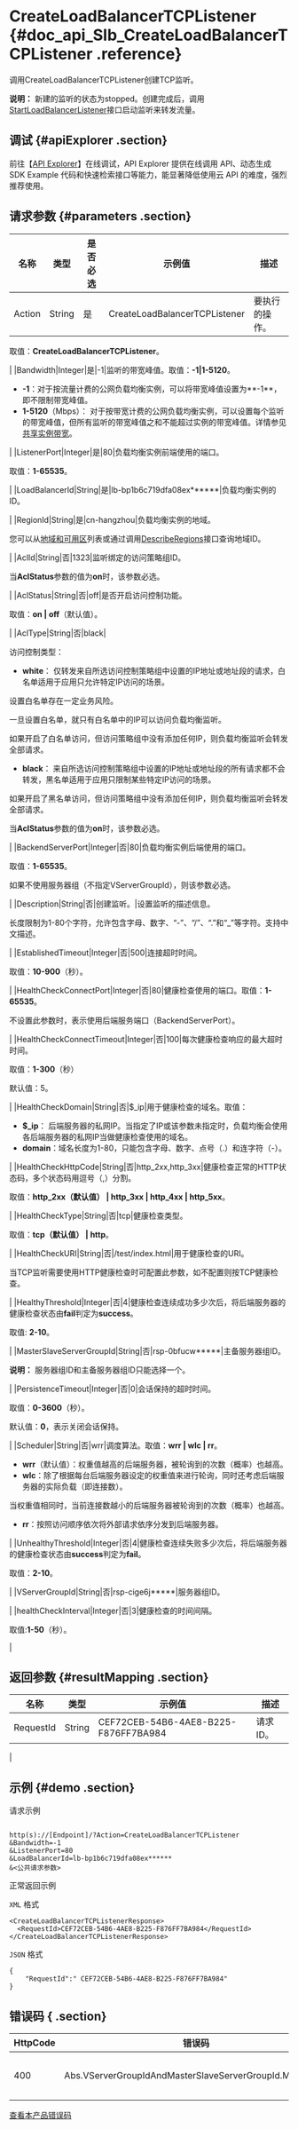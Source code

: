 # CreateLoadBalancerTCPListener {#doc_api_Slb_CreateLoadBalancerTCPListener .reference}

调用CreateLoadBalancerTCPListener创建TCP监听。

**说明：** 新建的监听的状态为stopped。创建完成后，调用[StartLoadBalancerListener](~~27597~~)接口启动监听来转发流量。

## 调试 {#apiExplorer .section}

前往【[API Explorer](https://api.aliyun.com/#product=Slb&api=CreateLoadBalancerTCPListener)】在线调试，API Explorer 提供在线调用 API、动态生成 SDK Example 代码和快速检索接口等能力，能显著降低使用云 API 的难度，强烈推荐使用。

## 请求参数 {#parameters .section}

|名称|类型|是否必选|示例值|描述|
|--|--|----|---|--|
|Action|String|是|CreateLoadBalancerTCPListener|要执行的操作。

 取值：**CreateLoadBalancerTCPListener**。

 |
|Bandwidth|Integer|是|-1|监听的带宽峰值。取值：**-1|1-5120**。

 -   **-1**：对于按流量计费的公网负载均衡实例，可以将带宽峰值设置为**-1**，即不限制带宽峰值。
-   **1-5120**（Mbps）： 对于按带宽计费的公网负载均衡实例，可以设置每个监听的带宽峰值，但所有监听的带宽峰值之和不能超过实例的带宽峰值。详情参见[共享实例带宽](~~57846~~)。

 |
|ListenerPort|Integer|是|80|负载均衡实例前端使用的端口。

 取值：**1-65535**。

 |
|LoadBalancerId|String|是|lb-bp1b6c719dfa08ex\*\*\*\*\*\*|负载均衡实例的ID。

 |
|RegionId|String|是|cn-hangzhou|负载均衡实例的地域。

 您可以从[地域和可用区](~~40654~~)列表或通过调用[DescribeRegions](~~25609~~)接口查询地域ID。

 |
|AclId|String|否|1323|监听绑定的访问策略组ID。

 当**AclStatus**参数的值为**on**时，该参数必选。

 |
|AclStatus|String|否|off|是否开启访问控制功能。

 取值：**on | off**（默认值）。

 |
|AclType|String|否|black| 

 访问控制类型：

 -   **white**： 仅转发来自所选访问控制策略组中设置的IP地址或地址段的请求，白名单适用于应用只允许特定IP访问的场景。

设置白名单存在一定业务风险。

一旦设置白名单，就只有白名单中的IP可以访问负载均衡监听。

如果开启了白名单访问，但访问策略组中没有添加任何IP，则负载均衡监听会转发全部请求。

-   **black**： 来自所选访问控制策略组中设置的IP地址或地址段的所有请求都不会转发，黑名单适用于应用只限制某些特定IP访问的场景。

如果开启了黑名单访问，但访问策略组中没有添加任何IP，则负载均衡监听会转发全部请求。


 当**AclStatus**参数的值为**on**时，该参数必选。

 |
|BackendServerPort|Integer|否|80|负载均衡实例后端使用的端口。

 取值：**1-65535**。

 如果不使用服务器组（不指定VServerGroupId），则该参数必选。

 |
|Description|String|否|创建监听。|设置监听的描述信息。

 长度限制为1-80个字符，允许包含字母、数字、“-”、“/”、“.”和“\_”等字符。支持中文描述。

 |
|EstablishedTimeout|Integer|否|500|连接超时时间。

 取值：**10-900**（秒）。

 |
|HealthCheckConnectPort|Integer|否|80|健康检查使用的端口。取值：**1-65535**。

 不设置此参数时，表示使用后端服务端口（BackendServerPort）。

 |
|HealthCheckConnectTimeout|Integer|否|100|每次健康检查响应的最大超时时间。

 取值：**1-300**（秒）

 默认值：5。

 |
|HealthCheckDomain|String|否|$\_ip|用于健康检查的域名。取值：

 -   **$\_ip**： 后端服务器的私网IP。当指定了IP或该参数未指定时，负载均衡会使用各后端服务器的私网IP当做健康检查使用的域名。
-   **domain**：域名长度为1-80，只能包含字母、数字、点号（.）和连字符（-）。

 |
|HealthCheckHttpCode|String|否|http\_2xx,http\_3xx|健康检查正常的HTTP状态码，多个状态码用逗号（,）分割。

 取值：**http\_2xx（默认值） | http\_3xx | http\_4xx | http\_5xx**。

 |
|HealthCheckType|String|否|tcp|健康检查类型。

 取值：**tcp（默认值） | http**。

 |
|HealthCheckURI|String|否|/test/index.html|用于健康检查的URI。

 当TCP监听需要使用HTTP健康检查时可配置此参数，如不配置则按TCP健康检查。

 |
|HealthyThreshold|Integer|否|4|健康检查连续成功多少次后，将后端服务器的健康检查状态由**fail**判定为**success**。

 取值: **2-10**。

 |
|MasterSlaveServerGroupId|String|否|rsp-0bfucw\*\*\*\*\*|主备服务器组ID。

 **说明：** 服务器组ID和主备服务器组ID只能选择一个。

 |
|PersistenceTimeout|Integer|否|0|会话保持的超时时间。

 取值：**0-3600**（秒）。

 默认值：**0**，表示关闭会话保持。

 |
|Scheduler|String|否|wrr|调度算法。取值：**wrr | wlc | rr**。

 -   **wrr**（默认值）：权重值越高的后端服务器，被轮询到的次数（概率）也越高。
-   **wlc**：除了根据每台后端服务器设定的权重值来进行轮询，同时还考虑后端服务器的实际负载（即连接数）。

当权重值相同时，当前连接数越小的后端服务器被轮询到的次数（概率）也越高。

-   **rr**：按照访问顺序依次将外部请求依序分发到后端服务器。

 |
|UnhealthyThreshold|Integer|否|4|健康检查连续失败多少次后，将后端服务器的健康检查状态由**success**判定为**fail**。

 取值：**2-10**。

 |
|VServerGroupId|String|否|rsp-cige6j\*\*\*\*\*|服务器组ID。

 |
|healthCheckInterval|Integer|否|3|健康检查的时间间隔。

 取值:**1-50**（秒）。

 |

## 返回参数 {#resultMapping .section}

|名称|类型|示例值|描述|
|--|--|---|--|
|RequestId|String|CEF72CEB-54B6-4AE8-B225-F876FF7BA984|请求ID。

 |

## 示例 {#demo .section}

请求示例

``` {#request_demo}

http(s)://[Endpoint]/?Action=CreateLoadBalancerTCPListener
&Bandwidth=-1
&ListenerPort=80
&LoadBalancerId=lb-bp1b6c719dfa08ex******
&<公共请求参数>

```

正常返回示例

`XML` 格式

``` {#xml_return_success_demo}
<CreateLoadBalancerTCPListenerResponse>
  <RequestId>CEF72CEB-54B6-4AE8-B225-F876FF7BA984</RequestId>
</CreateLoadBalancerTCPListenerResponse>

```

`JSON` 格式

``` {#json_return_success_demo}
{
	"RequestId":" CEF72CEB-54B6-4AE8-B225-F876FF7BA984"
}
```

## 错误码 { .section}

|HttpCode|错误码|错误信息|描述|
|--------|---|----|--|
|400|Abs.VServerGroupIdAndMasterSlaveServerGroupId.MissMatch|The parameters VServerGroupId or MasterSlaveServerGroupId miss match.|参数VServerGroupId或MasterSlaveServerGroupId不匹配。|

[查看本产品错误码](https://error-center.aliyun.com/status/product/Slb)

